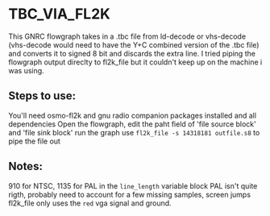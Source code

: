 # TBC_VIA_FL2K

This GNRC flowgraph takes in a .tbc file from ld-decode or vhs-decode (vhs-decode would need to have the Y+C combined version of the .tbc file) and converts it to signed 8 bit and discards the extra line. I tried piping the flowgraph output direclty to fl2k_file but it couldn't keep up on the machine i was using. 

## Steps to use:
You'll need osmo-fl2k and gnu radio companion packages installed and all dependencies
Open the flowgraph, edit the paht field of 'file source block' and 'file sink block'
run the graph
use `fl2k_file -s 14318181 outfile.s8` to pipe the file out

## Notes:
910 for NTSC, 1135 for PAL in the `line_length` variable block
PAL isn't quite rigth, probably need to account for a few missing samples, screen jumps
fl2k_file only uses the `red` vga signal and ground. 


 
